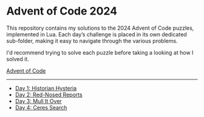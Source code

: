 # Advent of Code 2024

This repository contains my solutions to the 2024 Advent of Code puzzles, implemented in Lua.
Each day’s challenge is placed in its own dedicated sub-folder, making it easy to navigate through the various problems.

I'd recommend trying to solve each puzzle before taking a looking at how I solved it.

[Advent of Code](https://adventofcode.com/)

___

- [Day 1: Historian Hysteria](./day_1)
- [Day 2: Red-Nosed Reports](./day_2)
- [Day 3: Mull It Over](./day_3)
- [Day 4: Ceres Search](./day_4)

